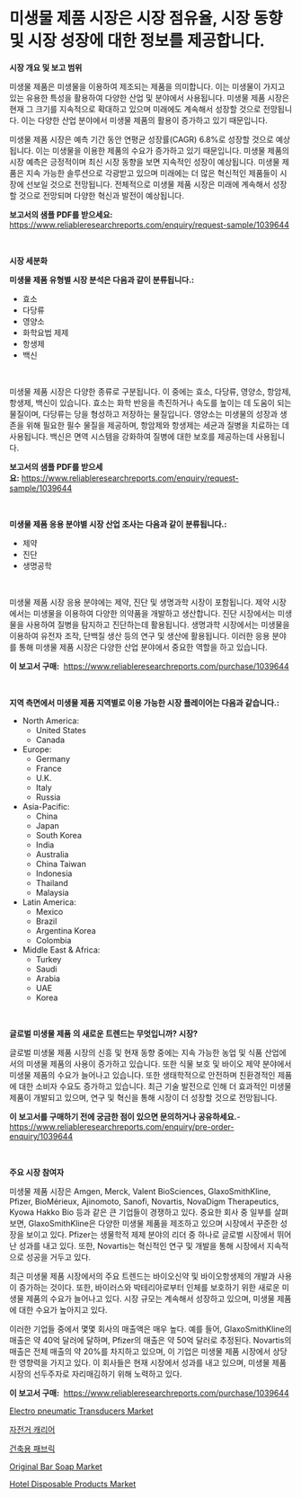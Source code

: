 <p><h1>미생물 제품 시장은 시장 점유율, 시장 동향 및 시장 성장에 대한 정보를 제공합니다.</h1></p><p><strong>시장 개요 및 보고 범위</strong></p>
<p><p>미생물 제품은 미생물을 이용하여 제조되는 제품을 의미합니다. 이는 미생물이 가지고 있는 유용한 특성을 활용하여 다양한 산업 및 분야에서 사용됩니다. 미생물 제품 시장은 현재 그 크기를 지속적으로 확대하고 있으며 미래에도 계속해서 성장할 것으로 전망됩니다. 이는 다양한 산업 분야에서 미생물 제품의 활용이 증가하고 있기 때문입니다.</p><p>미생물 제품 시장은 예측 기간 동안 연평균 성장률(CAGR) 6.8%로 성장할 것으로 예상됩니다. 이는 미생물을 이용한 제품의 수요가 증가하고 있기 때문입니다. 미생물 제품의 시장 예측은 긍정적이며 최신 시장 동향을 보면 지속적인 성장이 예상됩니다. 미생물 제품은 지속 가능한 솔루션으로 각광받고 있으며 미래에는 더 많은 혁신적인 제품들이 시장에 선보일 것으로 전망됩니다. 전체적으로 미생물 제품 시장은 미래에 계속해서 성장할 것으로 전망되며 다양한 혁신과 발전이 예상됩니다.</p></p>
<p><strong>보고서의 샘플 PDF를 받으세요:</strong> <a href="https://www.reliableresearchreports.com/enquiry/request-sample/1039644">https://www.reliableresearchreports.com/enquiry/request-sample/1039644</a></p>
<p>&nbsp;</p>
<p><strong>시장 세분화</strong></p>
<p><strong>미생물 제품 유형별 시장 분석은 다음과 같이 분류됩니다.:</strong></p>
<p><ul><li>효소</li><li>다당류</li><li>영양소</li><li>화학요법 제제</li><li>항생제</li><li>백신</li></ul></p>
<p>&nbsp;</p>
<p><p>미생물 제품 시장은 다양한 종류로 구분됩니다. 이 중에는 효소, 다당류, 영양소, 항암제, 항생제, 백신이 있습니다. 효소는 화학 반응을 촉진하거나 속도를 높이는 데 도움이 되는 물질이며, 다당류는 당을 형성하고 저장하는 물질입니다. 영양소는 미생물의 성장과 생존을 위해 필요한 필수 물질을 제공하며, 항암제와 항생제는 세균과 질병을 치료하는 데 사용됩니다. 백신은 면역 시스템을 강화하여 질병에 대한 보호를 제공하는데 사용됩니다.</p></p>
<p><strong>보고서의 샘플 PDF를 받으세요:</strong>&nbsp;<a href="https://www.reliableresearchreports.com/enquiry/request-sample/1039644">https://www.reliableresearchreports.com/enquiry/request-sample/1039644</a></p>
<p>&nbsp;</p>
<p><strong> 미생물 제품 응용 분야별 시장 산업 조사는 다음과 같이 분류됩니다.:</strong></p>
<p><ul><li>제약</li><li>진단</li><li>생명공학</li></ul></p>
<p>&nbsp;</p>
<p><p>미생물 제품 시장 응용 분야에는 제약, 진단 및 생명과학 시장이 포함됩니다. 제약 시장에서는 미생물을 이용하여 다양한 의약품을 개발하고 생산합니다. 진단 시장에서는 미생물을 사용하여 질병을 탐지하고 진단하는데 활용됩니다. 생명과학 시장에서는 미생물을 이용하여 유전자 조작, 단백질 생산 등의 연구 및 생산에 활용됩니다. 이러한 응용 분야를 통해 미생물 제품 시장은 다양한 산업 분야에서 중요한 역할을 하고 있습니다.</p></p>
<p><strong>이 보고서 구매:</strong>&nbsp; <a href="https://www.reliableresearchreports.com/purchase/1039644">https://www.reliableresearchreports.com/purchase/1039644</a></p>
<p>&nbsp;</p>
<p><strong>지역 측면에서 미생물 제품 지역별로 이용 가능한 시장 플레이어는 다음과 같습니다.:</strong></p>
<p><ul>
    <li>
        North America:
        <ul>
            <li>United States</li>
            <li>Canada</li>
        </ul>
    </li>
    <li>
        Europe:
        <ul>
            <li>Germany</li>
            <li>France</li>
            <li>U.K.</li>
            <li>Italy</li>
            <li>Russia</li>
        </ul>
    </li>
    <li>
        Asia-Pacific:
        <ul>
            <li>China</li>
            <li>Japan</li>
            <li>South Korea</li>
            <li>India</li>
            <li>Australia</li>
            <li>China Taiwan</li>
            <li>Indonesia</li>
            <li>Thailand</li>
            <li>Malaysia</li>
        </ul>
    </li>
    <li>
        Latin America:
        <ul>
            <li>Mexico</li>
            <li>Brazil</li>
            <li>Argentina Korea</li>
            <li>Colombia</li>
        </ul>
    </li>
    <li>
        Middle East & Africa:
        <ul>
            <li>Turkey</li>
            <li>Saudi</li>
            <li>Arabia</li>
            <li>UAE</li>
            <li>Korea</li>
        </ul>
    </li>
    </ul></p>
<p>&nbsp;</p>
<p><strong>글로벌 미생물 제품 의 새로운 트렌드는 무엇입니까? 시장?</strong></p>
<p><p>글로벌 미생물 제품 시장의 신흥 및 현재 동향 중에는 지속 가능한 농업 및 식품 산업에서의 미생물 제품의 사용이 증가하고 있습니다. 또한 식물 보호 및 바이오 제약 분야에서 미생물 제품의 수요가 늘어나고 있습니다. 또한 생태학적으로 안전하며 친환경적인 제품에 대한 소비자 수요도 증가하고 있습니다. 최근 기술 발전으로 인해 더 효과적인 미생물 제품이 개발되고 있으며, 연구 및 혁신을 통해 시장이 더 성장할 것으로 전망됩니다.</p></p>
<p><strong>이 보고서를 구매하기 전에 궁금한 점이 있으면 문의하거나 공유하세요.</strong>- <a href="https://www.reliableresearchreports.com/enquiry/pre-order-enquiry/1039644">https://www.reliableresearchreports.com/enquiry/pre-order-enquiry/1039644</a></p>
<p>&nbsp;</p>
<p><strong>주요 시장 참여자</strong></p>
<p><p>미생물 제품 시장은 Amgen, Merck, Valent BioSciences, GlaxoSmithKline, Pfizer, BioMérieux, Ajinomoto, Sanofi, Novartis, NovaDigm Therapeutics, Kyowa Hakko Bio 등과 같은 큰 기업들이 경쟁하고 있다. 중요한 회사 중 일부를 살펴보면, GlaxoSmithKline은 다양한 미생물 제품을 제조하고 있으며 시장에서 꾸준한 성장을 보이고 있다. Pfizer는 생물학적 제제 분야의 리더 중 하나로 글로벌 시장에서 뛰어난 성과를 내고 있다. 또한, Novartis는 혁신적인 연구 및 개발을 통해 시장에서 지속적으로 성공을 거두고 있다.</p><p>최근 미생물 제품 시장에서의 주요 트렌드는 바이오신약 및 바이오항생제의 개발과 사용이 증가하는 것이다. 또한, 바이러스와 박테리아로부터 인체를 보호하기 위한 새로운 미생물 제품의 수요가 늘어나고 있다. 시장 규모는 계속해서 성장하고 있으며, 미생물 제품에 대한 수요가 높아지고 있다.</p><p>이러한 기업들 중에서 몇몇 회사의 매출액은 매우 높다. 예를 들어, GlaxoSmithKline의 매출은 약 40억 달러에 달하며, Pfizer의 매출은 약 50억 달러로 추정된다. Novartis의 매출은 전체 매출의 약 20%를 차지하고 있으며, 이 기업은 미생물 제품 시장에서 상당한 영향력을 가지고 있다. 이 회사들은 현재 시장에서 성과를 내고 있으며, 미생물 제품 시장의 선두주자로 자리매김하기 위해 노력하고 있다.</p></p>
<p><strong>이 보고서 구매:</strong>&nbsp;&nbsp;<a href="https://www.reliableresearchreports.com/purchase/1039644">https://www.reliableresearchreports.com/purchase/1039644</a></p>
<p><p><a href="https://issuu.com/reportprime-2/docs/electro-pneumatic-transducers-market-size-2030.ppt">Electro pneumatic Transducers Market</a></p><p><a href="https://medium.com/@joananitzsche/%EC%9E%90%EC%A0%84%EA%B1%B0-%EC%9A%B4%EB%B0%98%EB%8C%80-%EC%8B%9C%EC%9E%A5-2031%EB%85%84%EA%B9%8C%EC%A7%80%EC%9D%98-%ED%8A%B8%EB%A0%8C%EB%93%9C-%EC%98%88%EC%B8%A1-%EB%B0%8F-%EA%B2%BD%EC%9F%81-%EB%B6%84%EC%84%9D-61aea9efe7ed">자전거 캐리어</a></p><p><a href="https://github.com/mpodehpw07370073/Market-Research-Report-List-1/blob/main/80692394135.md">건축용 패브릭</a></p><p><a href="https://github.com/rahu1506/Market-Research-Report-List-3/blob/main/original-bar-soap-market.md">Original Bar Soap Market</a></p><p><a href="https://github.com/FassouRP/Market-Research-Report-List-3/blob/main/hotel-disposable-products-market.md">Hotel Disposable Products Market</a></p></p>
